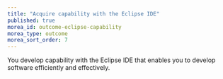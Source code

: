```yaml
---
title: "Acquire capability with the Eclipse IDE"
published: true
morea_id: outcome-eclipse-capability
morea_type: outcome
morea_sort_order: 7
---
```


You develop capability with the Eclipse IDE that enables you to develop software efficiently and effectively.